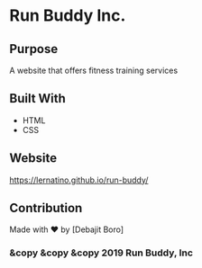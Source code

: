 # Run Buddy Inc.

## Purpose

A website that offers fitness training services

## Built With

- HTML
- CSS

## Website

https://lernatino.github.io/run-buddy/

## Contribution

Made with ❤️ by [Debajit Boro]

### &copy &copy &copy 2019 Run Buddy, Inc


